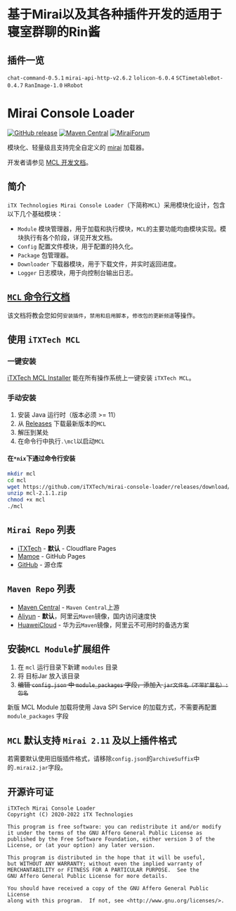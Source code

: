 # 基于Mirai以及其各种插件开发的适用于寝室群聊的Rin酱
## 插件一览
`chat-command-0.5.1`
`mirai-api-http-v2.6.2`
`lolicon-6.0.4`
`SCTimetableBot-0.4.7`
`RanImage-1.0`
`HRobot`





# Mirai Console Loader

[![GitHub release](https://img.shields.io/github/v/release/itxtech/mirai-console-loader?label=stable)](https://github.com/iTXTech/mirai-console-loader/releases)
[![Maven Central](https://img.shields.io/maven-central/v/org.itxtech/mcl)](https://repo.maven.apache.org/maven2/org/itxtech/mcl/)
[![MiraiForum](https://img.shields.io/badge/post-on%20MiraiForum-yellow)](https://mirai.mamoe.net/topic/177)

模块化、轻量级且支持完全自定义的 [mirai](https://github.com/mamoe/mirai) 加载器。

开发者请参见 [MCL 开发文档](docs/README.md)。

## 简介

`iTX Technologies Mirai Console Loader`（下简称`MCL`）采用模块化设计，包含以下几个基础模块：

* `Module` 模块管理器，用于加载和执行模块，`MCL`的主要功能均由模块实现。模块执行有各个阶段，详见开发文档。
* `Config` 配置文件模块，用于配置的持久化。
* `Package` 包管理器。
* `Downloader` 下载器模块，用于下载文件，并实时返回进度。
* `Logger` 日志模块，用于向控制台输出日志。

## [`MCL` 命令行文档](cli.md)

该文档将教会您如何`安装插件`，`禁用和启用脚本`，`修改包的更新频道`等操作。

## 使用 `iTXTech MCL`

### 一键安装

[iTXTech MCL Installer](https://github.com/iTXTech/mcl-installer) 能在所有操作系统上一键安装 `iTXTech MCL`。

### 手动安装

1. 安装 Java 运行时（版本必须 >= 11）
2. 从 [Releases](https://github.com/iTXTech/mirai-console-loader/releases) 下载最新版本的`MCL`
3. 解压到某处
4. 在命令行中执行`.\mcl`以启动`MCL`

#### 在`*nix`下通过命令行安装

```bash
mkdir mcl
cd mcl
wget https://github.com/iTXTech/mirai-console-loader/releases/download/v2.1.1/mcl-2.1.1.zip
unzip mcl-2.1.1.zip
chmod +x mcl
./mcl
```

## `Mirai Repo` 列表

* [iTXTech](https://repo.itxtech.org) - **默认** - Cloudflare Pages
* [Mamoe](https://mcl.repo.mamoe.net) - GitHub Pages
* [GitHub](https://github.com/project-mirai/mirai-repo-mirror) - 源仓库

## `Maven Repo` 列表

* [Maven Central](https://repo1.maven.org/maven2/) - `Maven Central`上游
* [Aliyun](https://maven.aliyun.com/repository/public) - **默认**，阿里云`Maven`镜像，国内访问速度快
* [HuaweiCloud](https://mirrors.huaweicloud.com/repository/maven) - 华为云`Maven`镜像，阿里云不可用时的备选方案

## 安装`MCL Module`扩展组件

1. 在 `mcl` 运行目录下新建 `modules` 目录
2. 将 目标Jar 放入该目录
3. ~~编辑 `config.json` 中 `module_packages` 字段，添加入 `jar文件名（不带扩展名）:包名`~~ 

新版 MCL Module 加载将使用 Java SPI Service 的加载方式，不需要再配置 `module_packages` 字段

## `MCL` 默认支持 `Mirai 2.11` 及以上插件格式

若需要默认使用旧版插件格式，请移除`config.json`的`archiveSuffix`中的`.mirai2.jar`字段。

## 开源许可证

    iTXTech Mirai Console Loader
    Copyright (C) 2020-2022 iTX Technologies

    This program is free software: you can redistribute it and/or modify
    it under the terms of the GNU Affero General Public License as
    published by the Free Software Foundation, either version 3 of the
    License, or (at your option) any later version.

    This program is distributed in the hope that it will be useful,
    but WITHOUT ANY WARRANTY; without even the implied warranty of
    MERCHANTABILITY or FITNESS FOR A PARTICULAR PURPOSE.  See the
    GNU Affero General Public License for more details.

    You should have received a copy of the GNU Affero General Public License
    along with this program.  If not, see <http://www.gnu.org/licenses/>.
